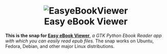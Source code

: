 <div align="center">
<h1 align="center">
  <img src="https://cloud.githubusercontent.com/assets/1345297/18609855/7f6c13b2-7d0c-11e6-9fc7-0a23a251d2ea.png" alt="EasyeBookViewer">
  <br />
  Easy eBook Viewer
</h1>
</div>

<b>This is the snap for [Easy eBook Viewer](https://github.com/michaldaniel/ebook-viewer)</b>,
<i>a GTK Python Ebook Reader app with which you can easily read epub files.</i> 
The snap works on Ubuntu, Fedora, Debian, and other major Linux
distributions.
